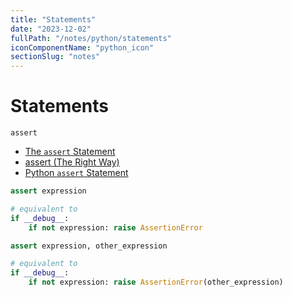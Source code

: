 ```yaml
---
title: "Statements"
date: "2023-12-02"
fullPath: "/notes/python/statements"
iconComponentName: "python_icon"
sectionSlug: "notes"
---
```


# Statements

`assert`
- <a href="https://docs.python.org/3/reference/simple_stmts.html#the-assert-statement" target="_blank" rel="noopener noreferrer">The `assert` Statement</a>
- <a href="https://python-reference.readthedocs.io/en/latest/docs/statements/assert.html" target="_blank" rel="noopener noreferrer">assert (The Right Way)</a>
- <a href="https://realpython.com/python-assert-statement/" target="_blank" rel="noopener noreferrer">Python `assert` Statement</a>

```python
assert expression

# equivalent to
if __debug__:
    if not expression: raise AssertionError

assert expression, other_expression

# equivalent to
if __debug__:
    if not expression: raise AssertionError(other_expression)

```

